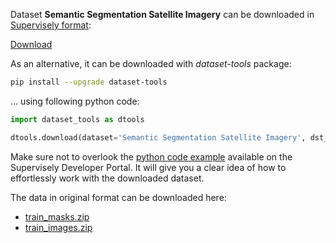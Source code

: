 Dataset **Semantic Segmentation Satellite Imagery** can be downloaded in [Supervisely format](https://developer.supervisely.com/api-references/supervisely-annotation-json-format):

 [Download](https://assets.supervisely.com/supervisely-supervisely-assets-public/teams_storage/H/Y/3e/rUJyZ8v8mnMOo7lEjtLetmzLhuyWvrVIiO36Jnt4apwARIHzx2SE21wtnpm3y6j3tA2MgYuMPReBYluHOcHNv19C8LLyk2e0YQN9cohV67IBWjwQRgCiVAjha45O.tar)

As an alternative, it can be downloaded with *dataset-tools* package:
``` bash
pip install --upgrade dataset-tools
```

... using following python code:
``` python
import dataset_tools as dtools

dtools.download(dataset='Semantic Segmentation Satellite Imagery', dst_dir='~/dataset-ninja/')
```
Make sure not to overlook the [python code example](https://developer.supervisely.com/getting-started/python-sdk-tutorials/iterate-over-a-local-project) available on the Supervisely Developer Portal. It will give you a clear idea of how to effortlessly work with the downloaded dataset.

The data in original format can be downloaded here:

- [train_masks.zip](https://figshare.com/ndownloader/articles/19961426/versions/1)
- [train_images.zip](https://figshare.com/ndownloader/articles/19961336/versions/1)
